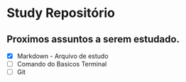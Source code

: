 # Study Repositório

## Proximos assuntos a serem estudado.

- [x] Markdown - Arquivo de estudo
- [ ] Comando do Basicos Terminal
- [ ] Git